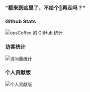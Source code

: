 ### "都来到这里了，不给个🌟再走吗？"

### Github Stats

![opsCoffee 的 GitHub 统计](https://github-readme-stats.vercel.app/api?username=opsCoffee&show_icons=true&theme=tokyonight)

### 访客统计

![访问量统计](https://profile-counter.glitch.me/kenyon/count.svg)

### 个人贡献版

![个人贡献版](https://ghchart.rshah.org/opsCoffee)
